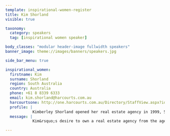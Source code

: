 ```yaml
---
template: inspirational-women-register
title: Kim Shorland
visible: true

taxonomy:
  category: speakers
  tag: [inspirational women speaker]

body_classes: "modular header-image fullwidth speakers"
banner_image: theme://images/banners/speakers.jpg

side_bar_menu: true

inspirational_women:
  firstname: Kim
  surname: Shorland
  region: South Australia
  country: Australia
  phone: +61 8 8339 6333
  email: kim.shorland@harcourts.com.au
  harcourtsone: http://one.harcourts.com.au/Directory/StaffView.aspx?id=27550
  profile: |
            Kimberley Shorland opened her real estate agency in 1999, 5 years after joining the industry.  Now operating for 17 years Harcourts Adelaide Hills is the leading agency for selling the highest net worth of properties in the Adelaide Hills. With a specialised team of 33 people ranging from administration, marketing, property management, business development, finance and sales, Harcourts Adelaide Hills offers a holistic real estate service. Leading a diverse team is what Kim enjoys the most. With a deeply engrained culture of mutual trust, friendship, support and collective professionalism, it&rsquo;s the growth of not only the individual but of the entire team that is proving to be a force to be reckoned with.
  message: |
            Kim&rsquo;s desire to own a real estate agency from the age of 11 was a dream that she hunted down and achieved by the age of 22.  Owning and running her office and combining that with bringing her two children in to the world and growing a team, made for some interesting and uncertain times.  Kim speaks openly about the emotional and financial challenges, self-belief and her uncompromising importance of values to break through to where she is today.

---
```

